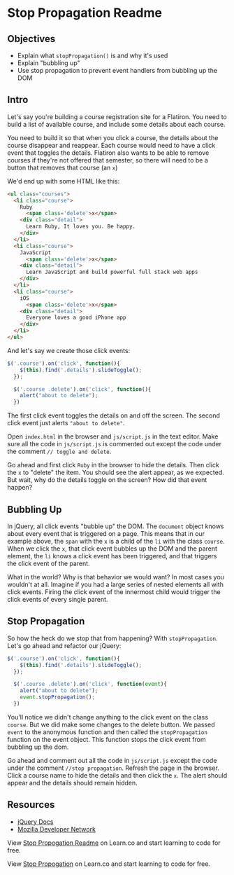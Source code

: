 # Stop Propagation Readme

## Objectives

+ Explain what `stopPropagation()` is and why it's used
+ Explain "bubbling up"
+ Use stop propagation to prevent event handlers from bubbling up the DOM

## Intro

Let's say you're building a course registration site for a Flatiron. You need to build a list of available course, and include some details about each course.

You need to build it so that when you click a course, the details about the course disappear and reappear. Each course would need to have a click event that toggles the details. Flatiron also wants to be able to remove courses if they're not offered that semester, so there will need to be a button that removes that course (an `x`)

We'd end up with some HTML like this:

```html
<ul class="courses">
  <li class="course">
    Ruby
      <span class='delete'>x</span>
    <div class="detail">
      Learn Ruby, It loves you. Be happy.
    </div>
  </li>
  <li class="course">
    JavaScript
      <span class='delete'>x</span>
    <div class="detail">
      Learn JavaScript and build powerful full stack web apps
    </div>
  </li>
  <li class="course">
    iOS
      <span class='delete'>x</span>
    <div class="detail">
      Everyone loves a good iPhone app
    </div>
  </li>
</ul>
```

And let's say we create those click events:

```js
$('.course').on('click', function(){
    $(this).find('.details').slideToggle();
  });

  $('.course .delete').on('click', function(){
    alert("about to delete");
  })
```

The first click event toggles the details on and off the screen. The second click event just alerts `"about to delete"`.

Open `index.html` in the browser and `js/script.js` in the text editor. Make sure all the code in `js/script.js` is commented out except the code under the comment `// toggle and delete`.

Go ahead and first click `Ruby` in the browser to hide the details. Then click the `x` to "delete" the item. You should see the alert appear, as we expected. But wait, why do the details toggle on the screen? How did that event happen?

## Bubbling Up

In jQuery, all click events "bubble up" the DOM. The `document` object knows about every event that is triggered on a page. This means that in our example above, the `span` with the `x` is a child of the `li` with the class `course`. When we click the `x`, that click event bubbles up the DOM and the parent element, the `li` knows a click event has been triggered, and that triggers the click event of the parent. 

What in the world? Why is that behavior we would want? In most cases you wouldn't at all. Imagine if you had a large series of nested elements all with click events. Firing the click event of the innermost child would trigger the click events of every single parent.

## Stop Propagation

So how the heck do we stop that from happening? With `stopPropagation`. Let's go ahead and refactor our jQuery:

```js
$('.course').on('click', function(){
    $(this).find('.details').slideToggle();
  });

  $('.course .delete').on('click', function(event){
    alert("about to delete");
    event.stopPropagation();
  })
```

You'll notice we didn't change anything to the click event on the class `course`. But we did make some changes to the delete button. We passed `event` to the anonymous function and then called the `stopPropagation` function on the event object. This function stops the click event from bubbling up the dom.

Go ahead and comment out all the code in `js/script.js` except the code under the comment `//stop propagation`. Refresh the page in the browser. Click a course name to hide the details and then click the `x`. The alert should appear and the details should remain hidden.

## Resources

+ [jQuery Docs](https://api.jquery.com/event.stoppropagation/)
+ [Mozilla Developer Network](https://developer.mozilla.org/en-US/docs/Web/API/Event/stopPropagation)

<p data-visibility='hidden'>View <a href='https://learn.co/lessons/js-jquery-stop-propogation-readme' title='Stop Propogation Readme'>Stop Propogation Readme</a> on Learn.co and start learning to code for free.</p>
<p data-visibility='hidden'>View <a href='https://learn.co/lessons/js-jquery-stop-propogation-readme'>Stop Propogation</a> on Learn.co and start learning to code for free.</p>
